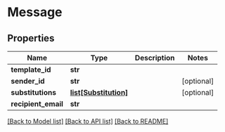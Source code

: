 # Message

## Properties
Name | Type | Description | Notes
------------ | ------------- | ------------- | -------------
**template_id** | **str** |  | 
**sender_id** | **str** |  | [optional] 
**substitutions** | [**list[Substitution]**](Substitution.md) |  | [optional] 
**recipient_email** | **str** |  | 

[[Back to Model list]](../README.md#documentation-for-models) [[Back to API list]](../README.md#documentation-for-api-endpoints) [[Back to README]](../README.md)


